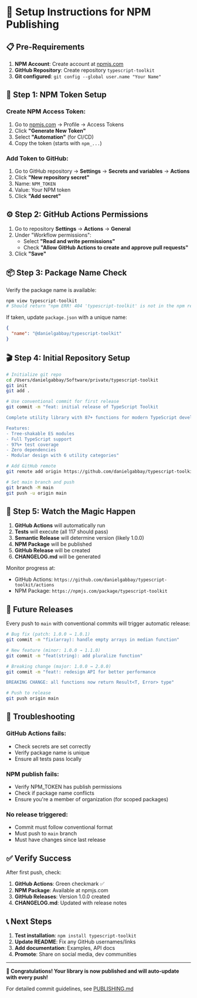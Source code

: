 # 🚀 Setup Instructions for NPM Publishing

## 📋 Pre-Requirements

1. **NPM Account**: Create account at [npmjs.com](https://npmjs.com)
2. **GitHub Repository**: Create repository `typescript-toolkit`
3. **Git configured**: `git config --global user.name "Your Name"`

## 🔑 Step 1: NPM Token Setup

### Create NPM Access Token:
1. Go to [npmjs.com](https://npmjs.com) → Profile → Access Tokens
2. Click **"Generate New Token"**
3. Select **"Automation"** (for CI/CD)
4. Copy the token (starts with `npm_...`)

### Add Token to GitHub:
1. Go to GitHub repository → **Settings** → **Secrets and variables** → **Actions**
2. Click **"New repository secret"**
3. Name: `NPM_TOKEN`
4. Value: Your NPM token
5. Click **"Add secret"**

## ⚙️ Step 2: GitHub Actions Permissions

1. Go to repository **Settings** → **Actions** → **General**
2. Under "Workflow permissions":
   - Select **"Read and write permissions"**
   - Check **"Allow GitHub Actions to create and approve pull requests"**
3. Click **"Save"**

## 📦 Step 3: Package Name Check

Verify the package name is available:
```bash
npm view typescript-toolkit
# Should return "npm ERR! 404 'typescript-toolkit' is not in the npm registry"
```

If taken, update `package.json` with a unique name:
```json
{
  "name": "@danielgabbay/typescript-toolkit"
}
```

## 🎬 Step 4: Initial Repository Setup

```bash
# Initialize git repo
cd /Users/danielgabbay/Software/private/typescript-toolkit
git init
git add .

# Use conventional commit for first release
git commit -m "feat: initial release of TypeScript Toolkit

Complete utility library with 87+ functions for modern TypeScript development.

Features:
- Tree-shakable ES modules
- Full TypeScript support  
- 97%+ test coverage
- Zero dependencies
- Modular design with 6 utility categories"

# Add GitHub remote
git remote add origin https://github.com/danielgabbay/typescript-toolkit.git

# Set main branch and push
git branch -M main
git push -u origin main
```

## 🎯 Step 5: Watch the Magic Happen

1. **GitHub Actions** will automatically run
2. **Tests** will execute (all 117 should pass)
3. **Semantic Release** will determine version (likely 1.0.0)
4. **NPM Package** will be published
5. **GitHub Release** will be created
6. **CHANGELOG.md** will be generated

Monitor progress at:
- GitHub Actions: `https://github.com/danielgabbay/typescript-toolkit/actions`
- NPM Package: `https://npmjs.com/package/typescript-toolkit`

## 🔄 Future Releases

Every push to `main` with conventional commits will trigger automatic release:

```bash
# Bug fix (patch: 1.0.0 → 1.0.1)
git commit -m "fix(array): handle empty arrays in median function"

# New feature (minor: 1.0.0 → 1.1.0)  
git commit -m "feat(string): add pluralize function"

# Breaking change (major: 1.0.0 → 2.0.0)
git commit -m "feat!: redesign API for better performance

BREAKING CHANGE: all functions now return Result<T, Error> type"

# Push to release
git push origin main
```

## 🚨 Troubleshooting

### GitHub Actions fails:
- Check secrets are set correctly
- Verify package name is unique
- Ensure all tests pass locally

### NPM publish fails:
- Verify NPM_TOKEN has publish permissions
- Check if package name conflicts
- Ensure you're a member of organization (for scoped packages)

### No release triggered:
- Commit must follow conventional format
- Must push to `main` branch
- Must have changes since last release

## ✅ Verify Success

After first push, check:

1. **GitHub Actions**: Green checkmark ✅
2. **NPM Package**: Available at npmjs.com
3. **GitHub Releases**: Version 1.0.0 created
4. **CHANGELOG.md**: Updated with release notes

## 📞 Next Steps

1. **Test installation**: `npm install typescript-toolkit`
2. **Update README**: Fix any GitHub usernames/links
3. **Add documentation**: Examples, API docs
4. **Promote**: Share on social media, dev communities

---

**🎉 Congratulations! Your library is now published and will auto-update with every push!**

For detailed commit guidelines, see [PUBLISHING.md](./PUBLISHING.md)